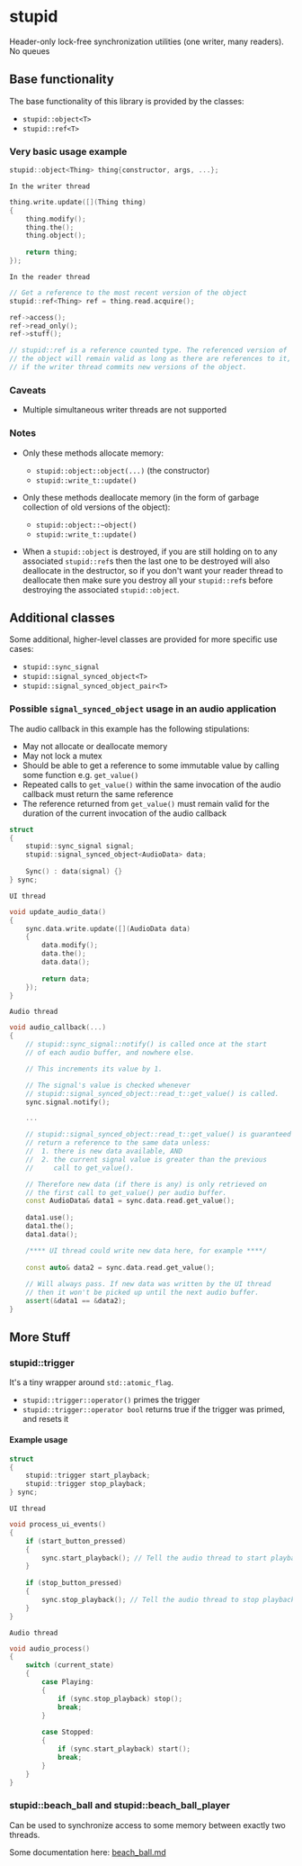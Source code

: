 # stupid
Header-only lock-free synchronization utilities (one writer, many readers). No queues

## Base functionality

The base functionality of this library is provided by the classes:
* `stupid::object<T>`
* `stupid::ref<T>`

### Very basic usage example

```c++
stupid::object<Thing> thing{constructor, args, ...};
```

`In the writer thread`
```c++
thing.write.update([](Thing thing)
{
	thing.modify();
	thing.the();
	thing.object();
	
	return thing;
});
```
`In the reader thread`
```c++
// Get a reference to the most recent version of the object
stupid::ref<Thing> ref = thing.read.acquire();

ref->access();
ref->read_only();
ref->stuff();

// stupid::ref is a reference counted type. The referenced version of
// the object will remain valid as long as there are references to it, even
// if the writer thread commits new versions of the object.

```

### Caveats
* Multiple simultaneous writer threads are not supported

### Notes
* Only these methods allocate memory:
    - `stupid::object::object(...)` (the constructor)
    - `stupid::write_t::update()`

* Only these methods deallocate memory (in the form of garbage collection of old versions of the object):
    - `stupid::object::~object()`
    - `stupid::write_t::update()`
    
* When a `stupid::object` is destroyed, if you are still holding on to any associated `stupid::ref`s then the last one to be destroyed will also deallocate in the destructor, so if you don't want your reader thread to deallocate then make sure you destroy all your `stupid::ref`s before destroying the associated `stupid::object`.

## Additional classes

Some additional, higher-level classes are provided for more specific use cases:
* `stupid::sync_signal`
* `stupid::signal_synced_object<T>`
* `stupid::signal_synced_object_pair<T>`

### Possible `signal_synced_object` usage in an audio application

The audio callback in this example has the following stipulations:
 - May not allocate or deallocate memory
 - May not lock a mutex
 - Should be able to get a reference to some immutable value by calling some function e.g. `get_value()`
 - Repeated calls to `get_value()` within the same invocation of the audio callback must return the same reference
 - The reference returned from `get_value()` must remain valid for the duration of the current invocation of the audio callback

```c++
struct
{
	stupid::sync_signal signal;
	stupid::signal_synced_object<AudioData> data;
	
	Sync() : data(signal) {}
} sync;
```

`UI thread`
```c++
void update_audio_data()
{
	sync.data.write.update([](AudioData data)
	{
		data.modify();
		data.the();
		data.data();
		
		return data;
	});
}
```
`Audio thread`
```c++
void audio_callback(...)
{
	// stupid::sync_signal::notify() is called once at the start
	// of each audio buffer, and nowhere else.

	// This increments its value by 1.

	// The signal's value is checked whenever
	// stupid::signal_synced_object::read_t::get_value() is called.
	sync.signal.notify();

	...

	// stupid::signal_synced_object::read_t::get_value() is guaranteed to always
	// return a reference to the same data unless:
	//  1. there is new data available, AND
	//  2. the current signal value is greater than the previous
	//     call to get_value().

	// Therefore new data (if there is any) is only retrieved on
	// the first call to get_value() per audio buffer.
	const AudioData& data1 = sync.data.read.get_value();
	
	data1.use();
	data1.the();
	data1.data();

	/**** UI thread could write new data here, for example ****/
	
	const auto& data2 = sync.data.read.get_value();
	
	// Will always pass. If new data was written by the UI thread
	// then it won't be picked up until the next audio buffer.
	assert(&data1 == &data2);
}

```
## More Stuff
### stupid::trigger
It's a tiny wrapper around `std::atomic_flag`.

- `stupid::trigger::operator()` primes the trigger
- `stupid::trigger::operator bool` returns true if the trigger was primed, and resets it

#### Example usage
```c++
struct
{
	stupid::trigger start_playback;
	stupid::trigger stop_playback;
} sync;
```
`UI thread`
```c++
void process_ui_events()
{
	if (start_button_pressed)
	{
		sync.start_playback(); // Tell the audio thread to start playback ASAP
	}
	
	if (stop_button_pressed)
	{
		sync.stop_playback(); // Tell the audio thread to stop playback ASAP
	}
}
```
`Audio thread`
```c++
void audio_process()
{
	switch (current_state)
	{
		case Playing:
		{
			if (sync.stop_playback) stop();
			break;
		}
		
		case Stopped:
		{
			if (sync.start_playback) start();
			break;
		}
	}
}
```
### stupid::beach_ball and stupid::beach_ball_player
Can be used to synchronize access to some memory between exactly two threads.

Some documentation here: [beach_ball.md](beach_ball.md)
